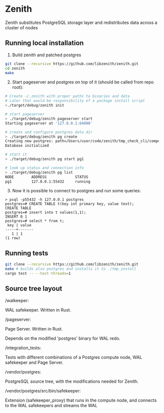 # Zenith

Zenith substitutes PostgreSQL storage layer and redistributes data across a cluster of nodes

## Running local installation

1. Build zenith and patched postgres
```sh
git clone --recursive https://github.com/libzenith/zenith.git
cd zenith
make
```

2. Start pageserver and postgres on top of it (should be called from repo root):
```sh
# Create ~/.zenith with proper paths to binaries and data
# Later that would be responsibility of a package install script
>./target/debug/zenith init

# start pageserver
> ./target/debug/zenith pageserver start
Starting pageserver at '127.0.0.1:64000'

# create and configure postgres data dir
> ./target/debug/zenith pg create
Creating new postgres: path=/Users/user/code/zenith/tmp_check_cli/compute/pg1 port=55432
Database initialized

# start it
> ./target/debug/zenith pg start pg1

# look up status and connection info
> ./target/debug/zenith pg list
NODE		ADDRESS				STATUS
pg1			127.0.0.1:55432		running
```

3. Now it is possible to connect to postgres and run some queries:
```
> psql -p55432 -h 127.0.0.1 postgres
postgres=# CREATE TABLE t(key int primary key, value text);
CREATE TABLE
postgres=# insert into t values(1,1);
INSERT 0 1
postgres=# select * from t;
 key | value 
-----+-------
   1 | 1
(1 row)
```

## Running tests

```sh
git clone --recursive https://github.com/libzenith/zenith.git
make # builds also postgres and installs it to ./tmp_install
cargo test -- --test-threads=1
```

## Source tree layout

/walkeeper:

WAL safekeeper. Written in Rust.

/pageserver:

Page Server. Written in Rust.

Depends on the modified 'postgres' binary for WAL redo.

/integration_tests:

Tests with different combinations of a Postgres compute node, WAL safekeeper and Page Server.

/vendor/postgres:

PostgreSQL source tree, with the modifications needed for Zenith.

/vendor/postgres/src/bin/safekeeper:

Extension (safekeeper_proxy) that runs in the compute node, and connects to the WAL safekeepers
and streams the WAL



